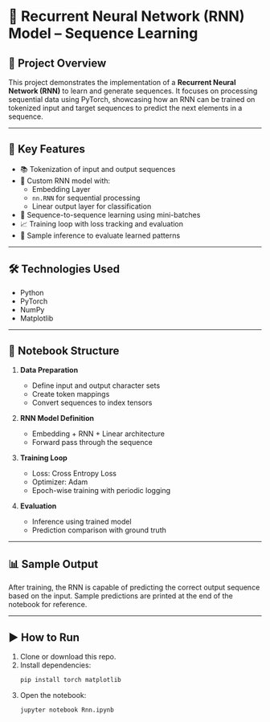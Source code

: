 # 🧠 Recurrent Neural Network (RNN) Model – Sequence Learning

## 📁 Project Overview

This project demonstrates the implementation of a **Recurrent Neural Network (RNN)** to learn and generate sequences. It focuses on processing sequential data using PyTorch, showcasing how an RNN can be trained on tokenized input and target sequences to predict the next elements in a sequence.

---

## 📌 Key Features

- 📚 Tokenization of input and output sequences
- 🧠 Custom RNN model with:
  - Embedding Layer
  - `nn.RNN` for sequential processing
  - Linear output layer for classification
- 🔁 Sequence-to-sequence learning using mini-batches
- 📈 Training loop with loss tracking and evaluation
- 🧪 Sample inference to evaluate learned patterns

---

## 🛠️ Technologies Used

- Python
- PyTorch
- NumPy
- Matplotlib

---

## 🧾 Notebook Structure

1. **Data Preparation**
   - Define input and output character sets
   - Create token mappings
   - Convert sequences to index tensors

2. **RNN Model Definition**
   - Embedding + RNN + Linear architecture
   - Forward pass through the sequence

3. **Training Loop**
   - Loss: Cross Entropy Loss
   - Optimizer: Adam
   - Epoch-wise training with periodic logging

4. **Evaluation**
   - Inference using trained model
   - Prediction comparison with ground truth

---

## 📊 Sample Output

After training, the RNN is capable of predicting the correct output sequence based on the input. Sample predictions are printed at the end of the notebook for reference.

---

## ▶️ How to Run

1. Clone or download this repo.
2. Install dependencies:
   ```bash
   pip install torch matplotlib
   ```
3. Open the notebook:
   ```bash
   jupyter notebook Rnn.ipynb
   ```
